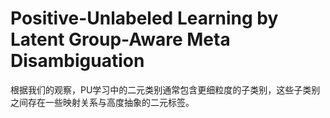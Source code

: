 # Positive-Unlabeled Learning by Latent Group-Aware Meta Disambiguation

根据我们的观察，PU学习中的二元类别通常包含更细粒度的子类别，这些子类别之间存在一些映射关系与高度抽象的二元标签。